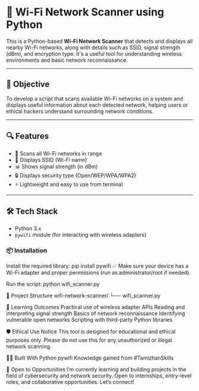# 📡 Wi-Fi Network Scanner using Python

This is a Python-based **Wi-Fi Network Scanner** that detects and displays all nearby Wi-Fi networks, along with details such as SSID, signal strength (dBm), and encryption type. It's a useful tool for understanding wireless environments and basic network reconnaissance.

---

## 🎯 Objective

To develop a script that scans available Wi-Fi networks on a system and displays useful information about each detected network, helping users or ethical hackers understand surrounding network conditions.

---

## 🔍 Features

- 📶 Scans all Wi-Fi networks in range
- 📛 Displays SSID (Wi-Fi name)
- 📊 Shows signal strength (in dBm)
- 🔒 Displays security type (Open/WEP/WPA/WPA2)
- ⚡ Lightweight and easy to use from terminal

---

## 🛠️ Tech Stack

- Python 3.x  
- `pywifi` module (for interacting with wireless adapters)

### 📦 Installation

Install the required library:
pip install pywifi
✅ Make sure your device has a Wi-Fi adapter and proper permissions (run as administrator/root if needed).

Run the script:
python wifi_scanner.py

📂 Project Structure
wifi-network-scanner/
└── wifi_scanner.py

🧠 Learning Outcomes
Practical use of wireless adapter APIs
Reading and interpreting signal strength
Basics of network reconnaissance
Identifying vulnerable open networks
Scripting with third-party Python libraries

🛡️ Ethical Use Notice
This tool is designed for educational and ethical purposes only. Please do not use this for any unauthorized or illegal network scanning.

👨‍💻 Built With
Python
pywifi
Knowledge gained from #TamizhanSkills

🚀 Open to Opportunities
I’m currently learning and building projects in the field of cybersecurity and network security. Open to internships, entry-level roles, and collaborative opportunities. Let’s connect!

